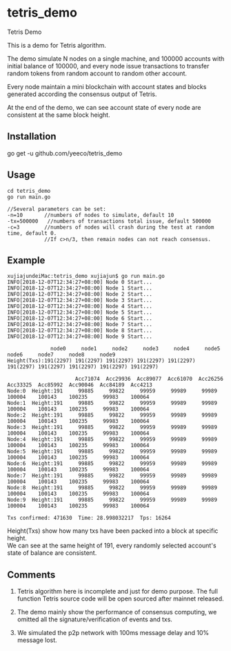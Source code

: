 # tetris_demo
Tetris Demo

This is a demo for Tetris algorithm. 

The demo simulate N nodes on a single machine, and 100000 accounts with initial balance of 100000, and every node issue transactions to transfer random tokens from random account to random other account. 

Every node maintain a mini blockchain with account states and blocks generated according the consensus output of Tetris.

At the end of the demo, we can see account state of every node are consistent at the same block height.


## Installation

go get -u github.com/yeeco/tetris_demo

## Usage
```
cd tetris_demo
go run main.go

//Several parameters can be set:  
-n=10       //numbers of nodes to simulate, default 10  
-tx=500000   //numbers of transactions total issue, default 500000  
-c=3        //numbers of nodes will crash during the test at random time, default 0. 
            //If c>n/3, then remain nodes can not reach consensus.
```

## Example
```
xujiajundeiMac:tetris_demo xujiajun$ go run main.go
INFO[2018-12-07T12:34:27+08:00] Node 0 Start...                              
INFO[2018-12-07T12:34:27+08:00] Node 1 Start...                              
INFO[2018-12-07T12:34:27+08:00] Node 2 Start...                              
INFO[2018-12-07T12:34:27+08:00] Node 3 Start...                              
INFO[2018-12-07T12:34:27+08:00] Node 4 Start...                              
INFO[2018-12-07T12:34:27+08:00] Node 5 Start...                              
INFO[2018-12-07T12:34:27+08:00] Node 6 Start...                              
INFO[2018-12-07T12:34:27+08:00] Node 7 Start...                              
INFO[2018-12-07T12:34:27+08:00] Node 8 Start...                              
INFO[2018-12-07T12:34:27+08:00] Node 9 Start...                              

              node0     node1     node2     node3     node4     node5     node6     node7     node8     node9     
Height(Txs):191(2297) 191(2297) 191(2297) 191(2297) 191(2297) 191(2297) 191(2297) 191(2297) 191(2297) 191(2297) 

                      Acc71074  Acc29936  Acc89077  Acc61070  Acc26256  Acc33325  Acc85992  Acc90046  Acc84189  Acc4213   
Node:0  Height:191     99885     99822     99959     99989     99989    100004    100143    100235     99983    100064   
Node:1  Height:191     99885     99822     99959     99989     99989    100004    100143    100235     99983    100064   
Node:2  Height:191     99885     99822     99959     99989     99989    100004    100143    100235     99983    100064   
Node:3  Height:191     99885     99822     99959     99989     99989    100004    100143    100235     99983    100064   
Node:4  Height:191     99885     99822     99959     99989     99989    100004    100143    100235     99983    100064   
Node:5  Height:191     99885     99822     99959     99989     99989    100004    100143    100235     99983    100064   
Node:6  Height:191     99885     99822     99959     99989     99989    100004    100143    100235     99983    100064   
Node:7  Height:191     99885     99822     99959     99989     99989    100004    100143    100235     99983    100064   
Node:8  Height:191     99885     99822     99959     99989     99989    100004    100143    100235     99983    100064   
Node:9  Height:191     99885     99822     99959     99989     99989    100004    100143    100235     99983    100064   

Txs confirmed: 471630  Time: 28.998032217  Tps: 16264 
```
Height(Txs) show how many txs have been packed into a block at specific height.  
We can see at the same height of 191, every randomly selected account's state of balance are consistent.

## Comments
1. Tetris algorithm here is incomplete and just for demo purpose. The full function Tetris source code will be open sourced after mainnet released.

2. The demo mainly show the performance of consensus computing, we omitted all the signature/verification of events and txs.

3. We simulated the p2p network with 100ms message delay and 10% message lost.

 
